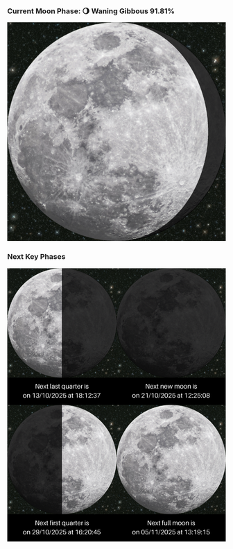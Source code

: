 ### Current Moon Phase: 🌖 Waning Gibbous 91.81%
![Moon Phase](moonphase.png)
### Next Key Phases
![Gallery](gallery.png)